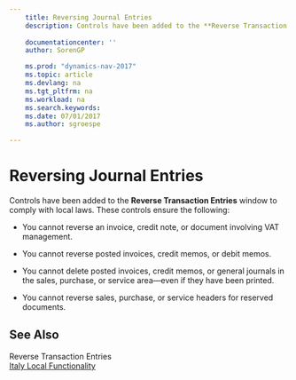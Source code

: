 ```yaml
---
    title: Reversing Journal Entries 
    description: Controls have been added to the **Reverse Transaction Entries** window to comply with local laws. These controls ensure the following:
    
    documentationcenter: ''
    author: SorenGP

    ms.prod: "dynamics-nav-2017"
    ms.topic: article
    ms.devlang: na
    ms.tgt_pltfrm: na
    ms.workload: na
    ms.search.keywords:
    ms.date: 07/01/2017
    ms.author: sgroespe

---
```

# Reversing Journal Entries
Controls have been added to the **Reverse Transaction Entries** window to comply with local laws. These controls ensure the following:  
  
-   You cannot reverse an invoice, credit note, or document involving VAT management.  
  
-   You cannot reverse posted invoices, credit memos, or debit memos.  
  
-   You cannot delete posted invoices, credit memos, or general journals in the sales, purchase, or service area—even if they have been printed.  
  
-   You cannot reverse sales, purchase, or service headers for reserved documents.  
  
## See Also  
 Reverse Transaction Entries   
 [Italy Local Functionality](italy-local-functionality.md)